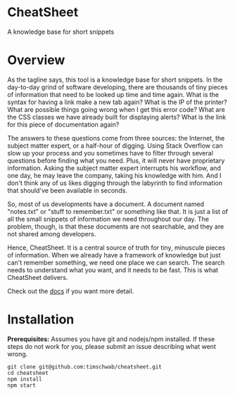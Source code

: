# CheatSheet

A knowledge base for short snippets

# Overview

As the tagline says, this tool is a knowledge base for short snippets. In the day-to-day grind of software developing, there are thousands of tiny pieces of information that need to be looked up time and time again. What is the syntax for having a link make a new tab again? What is the IP of the printer? What are possible things going wrong when I get this error code? What are the CSS classes we have already built for displaying alerts? What is the link for this piece of documentation again?

The answers to these questions come from three sources: the Internet, the subject matter expert, or a half-hour of digging. Using Stack Overflow can slow up your process and you sometimes have to filter through several questions before finding what you need. Plus, it will never have proprietary information. Asking the subject matter expert interrupts his workflow, and one day, he may leave the company, taking his knowledge with him. And I don't think any of us likes digging through the labyrinth to find information that should've been available in seconds.

So, most of us developments have a document. A document named "notes.txt" or "stuff to remember.txt" or something like that. It is just a list of all the small snippets of information we need throughout our day. The problem, though, is that these documents are not searchable, and they are not shared among developers.

Hence, CheatSheet. It is a central source of truth for tiny, minuscule pieces of information. When we already have a framework of knowledge but just can't remember something, we need one place we can search. The search needs to understand what you want, and it needs to be fast. This is what CheatSheet delivers.

Check out the [docs](https://github.com/timschwab/cheatsheet/wiki) if you want more detail.

# Installation

**Prerequisites:** Assumes you have git and nodejs/npm installed. If these steps do not work for you, please submit an issue describing what went wrong.

```
git clone git@github.com:timschwab/cheatsheet.git
cd cheatsheet
npm install
npm start
```
